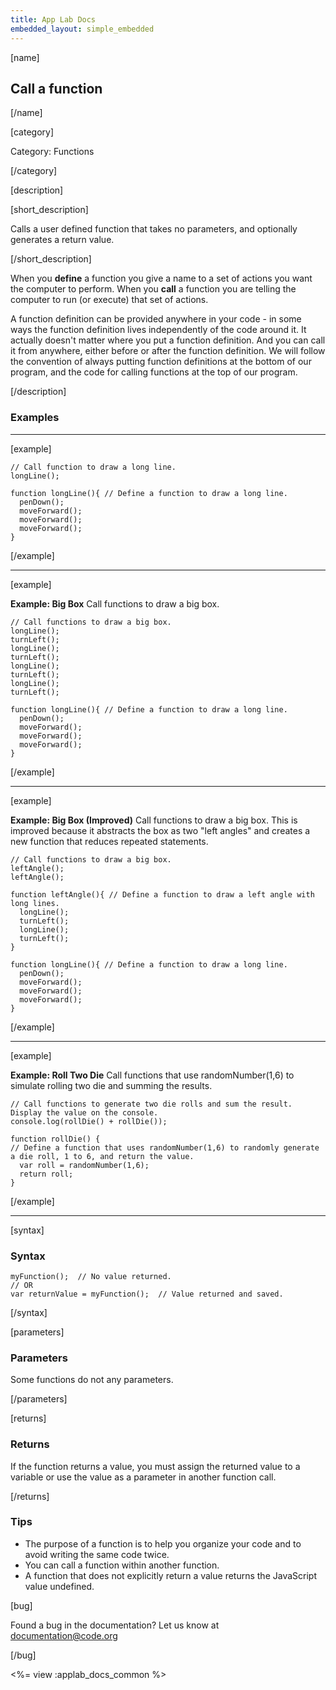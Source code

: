 ```yaml
---
title: App Lab Docs
embedded_layout: simple_embedded
---
```


[name]

## Call a function

[/name]

[category]

Category: Functions

[/category]

[description]

[short_description]

Calls a user defined function that takes no parameters, and optionally generates a return value.

[/short_description]

When you **define** a function you give a name to a set of actions you want the computer to perform. When you **call** a function you are telling the computer to run (or execute) that set of actions.

A function definition can be provided anywhere in your code - in some ways the function definition lives independently of the code around it. It actually doesn't matter where you put a function definition. And you can call it from anywhere, either before or after the function definition. We will follow the convention of always putting function definitions at the bottom of our program, and the code for calling functions at the top of our program.

[/description]

### Examples
____________________________________________________

[example]

```
// Call function to draw a long line.
longLine();

function longLine(){ // Define a function to draw a long line.
  penDown();
  moveForward();
  moveForward();
  moveForward(); 
}
```

[/example]
____________________________________________________
[example]

**Example: Big Box** Call functions to draw a big box.

```
// Call functions to draw a big box.
longLine();
turnLeft();
longLine();
turnLeft();
longLine();
turnLeft();
longLine();
turnLeft();

function longLine(){ // Define a function to draw a long line.
  penDown();
  moveForward();
  moveForward();
  moveForward(); 
}
```

[/example]

____________________________________________________
[example]

**Example: Big Box (Improved)** Call functions to draw a big box. This is improved because it abstracts the box as two "left angles" and creates a new function that reduces repeated statements.

```
// Call functions to draw a big box.
leftAngle();
leftAngle();

function leftAngle(){ // Define a function to draw a left angle with long lines.
  longLine();
  turnLeft();
  longLine();
  turnLeft();
}

function longLine(){ // Define a function to draw a long line.
  penDown();
  moveForward();
  moveForward();
  moveForward(); 
}
```

[/example]
____________________________________________________
[example]

**Example: Roll Two Die** Call functions that use randomNumber(1,6) to simulate rolling two die and summing the results.

```
// Call functions to generate two die rolls and sum the result. Display the value on the console.
console.log(rollDie() + rollDie());

function rollDie() { 
// Define a function that uses randomNumber(1,6) to randomly generate a die roll, 1 to 6, and return the value.
  var roll = randomNumber(1,6);
  return roll;
}
```

[/example]
____________________________________________________

[syntax]

### Syntax

```
myFunction();  // No value returned.  
// OR
var returnValue = myFunction();  // Value returned and saved.
```

[/syntax]

[parameters]

### Parameters
Some functions do not any parameters.

[/parameters]

[returns]

### Returns
If the function returns a value, you must assign the returned value to a variable or use the value as a parameter in another function call.

[/returns]

### Tips
- The purpose of a function is to help you organize your code and to avoid writing the same code twice.
- You can call a function within another function.
- A function that does not explicitly return a value returns the JavaScript value undefined.

[bug]

Found a bug in the documentation? Let us know at documentation@code.org

[/bug]

<%= view :applab_docs_common %>
